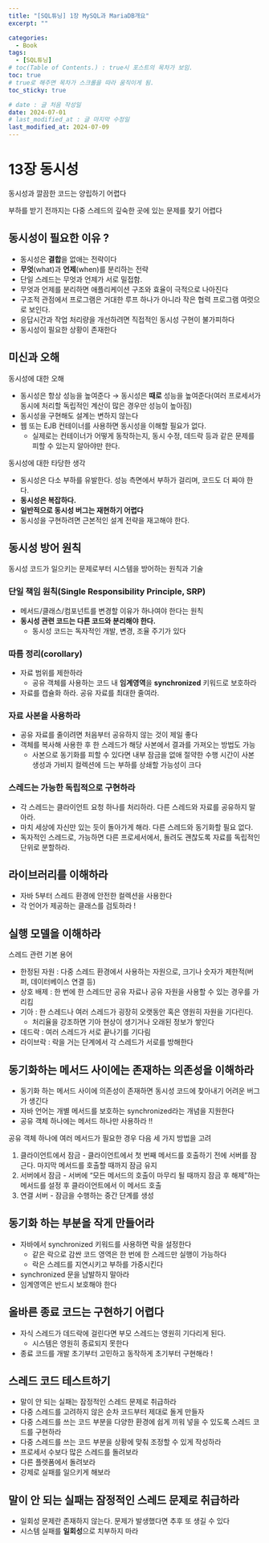 ```yaml
---
title: "[SQL튜닝] 1장 MySQL과 MariaDB개요"
excerpt: ""

categories:
  - Book
tags:
  - [SQL튜닝]
# toc(Table of Contents.) : true시 포스트의 목차가 보임.
toc: true
# true로 해주면 목차가 스크롤을 따라 움직이게 됨.
toc_sticky: true

# date : 글 처음 작성일
date: 2024-07-01
# last_modified_at : 글 마지막 수정일
last_modified_at: 2024-07-09
---
```


# 13장 동시성

동시성과 깔끔한 코드는 양립하기 어렵다

부하를 받기 전까지는 다중 스레드의 깊숙한 곳에 있는 문제를 찾기 어렵다

## 동시성이 필요한 이유 ?

- 동시성은 **결합**을 없애는 전략이다
- **무엇**(what)과 **언제**(when)를 분리하는 전략
- 단일 스레드는 무엇과 언제가 서로 밀접함.
- 무엇과 언제를 분리하면 애플리케이션 구조와 효율이 극적으로 나아진다
- 구조적 관점에서 프로그램은 거대한 루프 하나가 아니라 작은 협력 프로그램 여럿으로 보인다.
- 응답시간과 작업 처리량을 개선하려면 직접적인 동시성 구현이 불가피하다
- 동시성이 필요한 상황이 존재한다

## 미신과 오해

동시성에 대한 오해

- 동시성은 항상 성능을 높여준다 → 동시성은 **때로** 성능을 높여준다(여러 프로세서가 동시에 처리할 독립적인 계산이 많은 경우만 성능이 높아짐)
- 동시성을 구현해도 설계는 변하지 않는다
- 웹 또는 EJB 컨테이너를 사용하면 동시성을 이해할 필요가 없다.
  - 실제로는 컨테이너가 어떻게 동작하는지, 동시 수정, 데드락 등과 같은 문제를 피할 수 있는지 알아야만 한다.

동시성에 대한 타당한 생각

- 동시성은 다소 부하를 유발한다. 성능 측면에서 부하가 걸리며, 코드도 더 짜야 한다.
- **동시성은 복잡하다.**
- **일반적으로 동시성 버그는 재현하기 어렵다**
- 동시성을 구현하려면 근본적인 설계 전략을 재고해야 한다.

## 동시성 방어 원칙

동시성 코드가 일으키는 문제로부터 시스템을 방어하는 원칙과 기술

### 단일 책임 원칙(Single Responsibility Principle, SRP)

- 메서드/클래스/컴포넌트를 변경할 이유가 하나여야 한다는 원칙
- **동시성 관련 코드는 다른 코드와 분리해야 한다.**
  - 동시성 코드는 독자적인 개발, 변경, 조율 주기가 있다

### 따름 정리(corollary)

- 자료 범위를 제한하라
  - 공유 객체를 사용하는 코드 내 **임계영역**을 **synchronized** 키워드로 보호하라
- 자료를 캡슐화 하라. 공유 자료를 최대한 줄여라.

### 자료 사본을 사용하라

- 공유 자료를 줄이려면 처음부터 공유하지 않는 것이 제일 좋다
- 객체를 복사해 사용한 후 한 스레드가 해당 사본에서 결과를 가져오는 방법도 가능
  - 사본으로 동기화를 피할 수 있다면 내부 잠금을 없애 절약한 수행 시간이 사본 생성과 가비지 컬렉션에 드는 부하를 상쇄할 가능성이 크다

### 스레드는 가능한 독립적으로 구현하라

- 각 스레드는 클라이언트 요청 하나를 처리하라. 다른 스레드와 자료를 공유하지 말아라.
- 마치 세상에 자신만 있는 듯이 돌아가게 해라. 다른 스레드와 동기화할 필요 없다.
- 독자적인 스레드로, 가능하면 다른 프로세서에서, 돌려도 괜찮도록 자료를 독립적인 단위로 분할하라.

## 라이브러리를 이해하라

- 자바 5부터 스레드 환경에 안전한 컬렉션을 사용한다
- 각 언어가 제공하는 클래스를 검토하라 !

## 실행 모델을 이해하라

스레드 관련 기본 용어

- 한정된 자원 : 다중 스레드 환경에서 사용하는 자원으로, 크기나 숫자가 제한적(버퍼, 데이터베이스 연결 등)
- 상호 배제 : 한 번에 한 스레드만 공유 자료나 공유 자원을 사용할 수 있는 경우를 가리킴
- 기아 : 한 스레드나 여러 스레드가 굉장히 오랫동안 혹은 영원히 자원을 기다린다.
  - 처리율을 강조하면 기아 현상이 생기거나 오래된 정보가 쌓인다
- 데드락 : 여러 스레드가 서로 끝나기를 기다림
- 라이브락 : 락을 거는 단계에서 각 스레드가 서로를 방해한다

## 동기화하는 메서드 사이에는 존재하는 의존성을 이해하라

- 동기화 하는 메서드 사이에 의존성이 존재하면 동시성 코드에 찾아내기 어려운 버그가 생긴다
- 자바 언어는 개별 메서드를 보호하는 synchronized라는 개념을 지원한다
- 공유 객체 하나에는 메서드 하나만 사용하라 !!

공유 객체 하나에 여러 메서드가 필요한 경우 다음 세 가지 방법을 고려

1. 클라이언트에서 잠금 - 클라이언트에서 첫 번째 메서드를 호출하기 전에 서버를 잠근다. 마지막 메서드를 호출할 때까지 잠금 유지
2. 서버에서 잠금 - 서버에 “모든 메서드의 호출이 마무리 될 때까지 잠금 후 해제”하는 메서드를 설정 후 클라이언트에서 이 메서드 호출
3. 연결 서버 - 잠금을 수행하는 중간 단계를 생성

## 동기화 하는 부분을 작게 만들어라

- 자바에서 synchronized 키워드를 사용하면 락을 설정한다
  - 같은 락으로 감싼 코드 영역은 한 번에 한 스레드만 실행이 가능하다
  - 락은 스레드를 지연시키고 부하를 가중시킨다
- synchronized 문을 남발하지 말아라
- 임계영역은 반드시 보호해야 한다

## 올바른 종료 코드는 구현하기 어렵다

- 자식 스레드가 데드락에 걸린다면 부모 스레드는 영원히 기다리게 된다.
  - 시스템은 영원히 종료되지 못한다
- 종료 코드를 개발 초기부터 고민하고 동작하게 초기부터 구현해라 !

## 스레드 코드 테스트하기

- 말이 안 되는 실패는 잠정적인 스레드 문제로 취급하라
- 다중 스레드를 고려하지 않은 순차 코드부터 제대로 돌게 만들자
- 다중 스레드를 쓰는 코드 부분을 다양한 환경에 쉽게 끼워 넣을 수 있도록 스레드 코드를 구현하라
- 다중 스레드를 쓰는 코드 부분을 상황에 맞춰 조정할 수 있게 작성하라
- 프로세서 수보다 많은 스레드를 돌려보라
- 다른 플렛폼에서 돌려보라
- 강제로 실패를 일으키게 해보라

## 말이 안 되는 실패는 잠정적인 스레드 문제로 취급하라

- 일회성 문제란 존재하지 않는다. 문제가 발생했다면 추후 또 생길 수 있다
- 시스템 실패를 **일회성**으로 치부하지 마라
